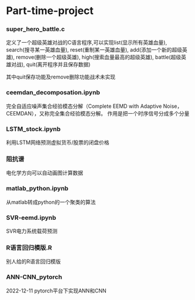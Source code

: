 # Part-time-project

### super_hero_battle.c
定义了一个超级英雄对战的C语言程序,可以实现list(显示所有英雄血量), search(搜寻某一英雄血量), reset(重制某一英雄血量), add(添加一个新的超级英雄), remove(删除一个超级英雄), high(搜索血量最高的超级英雄), battle(超级英雄对战), quit(离开程序并且保存数据)

其中quit保存功能及remove删除功能战术未实现


### ceemdan_decomposation.ipynb
完全自适应噪声集合经验模态分解（Complete EEMD with Adaptive Noise，CEEMDAN），又称完全集合经验模态分解。
作用是把一个时序信号分成多个分量

### LSTM_stock.ipynb
利用LSTM网络预测虚拟货币/股票的闭盘价格

### 阻抗谱
电化学方向可以自动画图计算数据

### matlab_python.ipynb
从matlab转成python的一个聚类的算法

### SVR-eemd.ipynb
SVR电力系统载荷预测

### R语言回归模版.R
别人给的R语言回归模版

### ANN-CNN_pytorch
2022-12-11 pytorch平台下实现ANN和CNN
